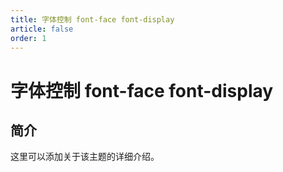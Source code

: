 ```yaml
---
title: 字体控制 font-face font-display
article: false
order: 1
---
```


# 字体控制 font-face font-display

## 简介

这里可以添加关于该主题的详细介绍。
